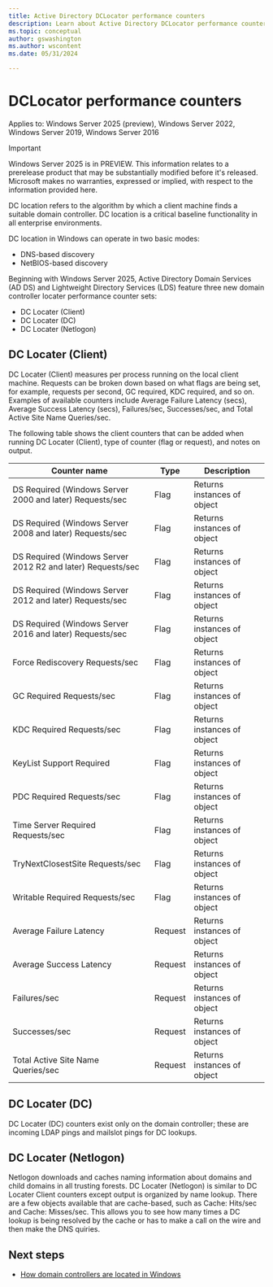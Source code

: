 ```yaml
---
title: Active Directory DCLocator performance counters
description: Learn about Active Directory DCLocator performance counters
ms.topic: conceptual
author: gswashington
ms.author: wscontent
ms.date: 05/31/2024

---
```


# DCLocator performance counters

Applies to: Windows Server 2025 (preview), Windows Server 2022, Windows Server 2019, Windows Server 2016

> [!IMPORTANT]
> Windows Server 2025 is in PREVIEW. This information relates to a prerelease product that may be substantially modified before it's released. Microsoft makes no warranties, expressed or implied, with respect to the information provided here.

DC location refers to the algorithm by which a client machine finds a suitable domain controller. DC location is a critical baseline functionality in all enterprise environments.

DC location in Windows can operate in two basic modes:

- DNS-based discovery 
- NetBIOS-based discovery

Beginning with Windows Server 2025, Active Directory Domain Services (AD DS) and Lightweight Directory Services (LDS) feature three new domain controller locater performance counter sets:

- DC Locater (Client)
- DC Locater (DC)
- DC Locater (Netlogon)

## DC Locater (Client)

DC Locater (Client) measures per process running on the local client machine. Requests can be broken down based on what flags are being set, for example, requests per second, GC required, KDC required, and so on. Examples of available counters include Average Failure Latency (secs), Average Success Latency (secs), Failures/sec, Successes/sec, and Total Active Site Name Queries/sec.

The following table shows the client counters that can be added when running DC Locater (Client), type of counter (flag or request), and notes on output.

| Counter name | Type | Description |
|-----|-----|-----|
| DS Required (Windows Server 2000 and later) Requests/sec | Flag | Returns instances of object |
| DS Required (Windows Server 2008 and later) Requests/sec | Flag | Returns instances of object |
| DS Required (Windows Server 2012 R2 and later) Requests/sec | Flag | Returns instances of object |
| DS Required (Windows Server 2012 and later) Requests/sec | Flag | Returns instances of object |
| DS Required (Windows Server 2016 and later) Requests/sec | Flag | Returns instances of object |
| Force Rediscovery Requests/sec | Flag | Returns instances of object |
| GC Required Requests/sec | Flag | Returns instances of object |
| KDC Required Requests/sec | Flag | Returns instances of object |
| KeyList Support Required | Flag | Returns instances of object |
| PDC Required Requests/sec | Flag | Returns instances of object |
| Time Server Required Requests/sec | Flag | Returns instances of object |
| TryNextClosestSite Requests/sec | Flag | Returns instances of object |
| Writable Required Requests/sec | Flag | Returns instances of object |
| Average Failure Latency | Request | Returns instances of object |
| Average Success Latency | Request | Returns instances of object |
| Failures/sec | Request | Returns instances of object |
| Successes/sec | Request | Returns instances of object |
| Total Active Site Name Queries/sec | Request | Returns instances of object |

## DC Locater (DC) 

DC Locater (DC) counters exist only on the domain controller; these are incoming LDAP pings and mailslot pings for DC lookups.

## DC Locater (Netlogon)

Netlogon downloads and caches naming information about domains and child domains in all trusting forests. DC Locater (Netlogon) is similar to DC Locater Client counters except output is organized by name lookup. There are a few objects available that are cache-based, such as Cache: Hits/sec and Cache: Misses/sec. This allows you to see how many times a DC lookup is being resolved by the cache or has to make a call on the wire and then make the DNS quiries.

## Next steps

- [How domain controllers are located in Windows](/identity/how-domain-controllers-are-located)